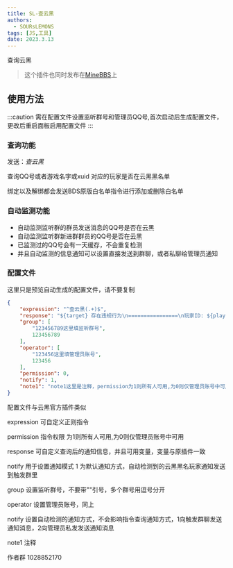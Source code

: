 ```yaml
---
title: SL-查云黑
authors: 
  - SOURsLEMONS
tags: [JS,工具]
date: 2023.3.13
---
```


查询云黑

<!--truncate-->

>这个插件也同时发布在[MineBBS](https://www.minebbs.com/resources/slblackbe-serein.5646/)上

## 使用方法

:::caution
需在配置文件设置监听群号和管理员QQ号,首次启动后生成配置文件，更改后重启面板启用配置文件
:::

### 查询功能

发送：*查云黑*  

查询QQ号或者游戏名字或xuid
对应的玩家是否在云黑黑名单

绑定以及解绑都会发送BDS原版白名单指令进行添加或删除白名单

### 自动监测功能

- 自动监测监听群的群员发送消息的QQ号是否在云黑
- 自动监测监听群新进群群员的QQ号是否在云黑
- 已监测过的QQ号会有一天缓存，不会重复检测
- 并且自动监测的信息通知可以设置直接发送到群聊，或者私聊给管理员通知

### 配置文件

这里只是预览自动生成的配置文件，请不要复制

```json
{
    "expression": "^查云黑(.+)$",
    "response": "${target} 存在违规行为\n================\n玩家ID: ${player_name}\nUUID: ${uuid}\nXUID: ${xuid}\n库来源: ${black_id}\n记录原因: ${info}\n危险等级: ${level}\n玩家QQ: ${qq}\n详细信息：${detail_url}\n================\n",
    "group": [
        "123456789这里填监听群号",
        123456789
    ],
    "operator": [
        "123456这里填管理员账号",
        123456
    ],
    "permission": 0,
    "notify": 1,
    "note1": "note1这里是注释，permission为1则所有人可用,为0则仅管理员账号中可用，notify 用于设置通知模式 1 为默认通知方式，自动检测到的云黑黑名玩家通知发送到触发群里，2 为私聊管理通知方式，自动检测到的云黑黑名玩家通知私发给每位管理员账号(需要和机器人是好友)"
}

```

配置文件与云黑官方插件类似

expression 可自定义正则指令

permission 指令权限 为1则所有人可用,为0则仅管理员账号中可用

response 可自定义查询后的通知信息，并且可用变量，变量与原插件一致

notify 用于设置通知模式 1 为默认通知方式，自动检测到的云黑黑名玩家通知发送到触发群里

group 设置监听群号，不要带""引号，多个群号用逗号分开

operator 设置管理员账号，同上

notify 设置自动检测的通知方式，不会影响指令查询通知方式，1向触发群聊发送通知消息，2向管理员私发发送通知消息

note1 注释

作者群 1028852170
